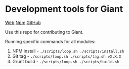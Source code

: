Development tools for Giant
===========================

[Web](http://giantjs.org) [Npm](https://www.npmjs.com/~giantjs) [GitHub](https://github.com/giantjs)

Use this repo for contributing to Giant.

Running specific commands for all modules:

1. NPM install - `./scripts/loop.sh ./scripts/install.sh`
2. Git tag - `./scripts/loop.sh ./scripts/tag.sh vX.X.X`
3. Grunt build - `./scripts/loop.sh ./scripts/build.sh`
